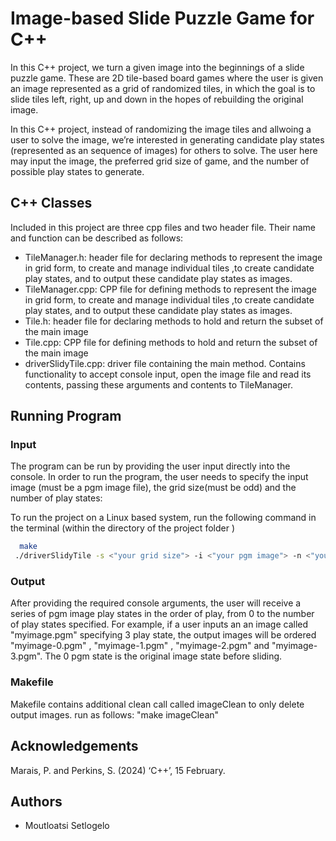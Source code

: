 
# Image-based Slide Puzzle Game for C++

In this C++ project, we turn a given image into the beginnings of a slide puzzle game. These are 2D tile-based board games where the user is given an image represented as a grid of randomized tiles, in which the goal is to slide tiles left, right, up and down in the hopes of rebuilding the original image.
 
In this C++ project, instead of randomizing the image tiles and allwoing a user to solve the image, we’re interested in generating candidate play states (represented as an
sequence of images) for others to solve. The user here may input the image, the preferred grid size of game, and the number of possible play states to generate. 


## C++ Classes

Included in this project are three cpp files and two header file. Their name and function can be described as follows: 

- TileManager.h: header file for declaring methods to represent the image in grid form, to create and manage individual tiles ,to create candidate play states, and to output these candidate play states as images.
- TileManager.cpp: CPP file for defining methods to represent the image in grid form, to create and manage individual tiles ,to create candidate play states, and to output these candidate play states as images.
- Tile.h: header file for declaring methods to hold and return the subset of the main image
- Tile.cpp: CPP file for defining methods to hold and return the subset of the main image
- driverSlidyTile.cpp: driver file containing the main method. Contains functionality to accept console input, open the image file and read its contents, passing these arguments and contents to TileManager.

## Running Program

### Input

The program can be run by providing the user input directly into the console. In order to run the program, the user needs to specify the input image (must be a pgm image file), the grid size(must be odd) and the number of play states: 


To run the project on a Linux based system, run the following command in the terminal  (within the directory of the project folder )

```bash
  make
 ./driverSlidyTile -s <"your grid size"> -i <"your pgm image"> -n <"your number of playstates">


```

### Output

After providing the required console arguments, the user will receive a series of pgm image play states in the order of play, from 0 to the number of play states specified. 
For example, if a user inputs an an image called "myimage.pgm" specifying 3 play state, the output images will be ordered "myimage-0.pgm" , "myimage-1.pgm" , "myimage-2.pgm" and "myimage-3.pgm". The 0 pgm state is the original image state before sliding.


### Makefile
Makefile contains additional clean call called imageClean to only delete output images.
run as follows: "make imageClean"


## Acknowledgements
Marais, P. and Perkins, S. (2024) ‘C++’, 15 February. 




## Authors

- Moutloatsi Setlogelo





